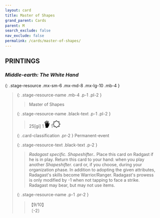 ```yaml
---
layout: card
title: Master of Shapes
grand_parent: Cards
parent: M
search_exclude: false
nav_exclude: false
permalink: /cards/master-of-shapes/
---
```


## PRINTINGS


### _Middle-earth: The White Hand_

{: .stage-resource .mx-sm-6 .mx-md-8 .mx-lg-10 .mb-4 }
> {: .stage-resource-name .mb-4 .p-1 .pl-2 }
> > <div class="card-mp"></div>
> > <div class="card-name">Master of Shapes</div>
>
> {: .stage-resource-name .black-text .p-1 .pl-2 }
> > 25[gi] 1![](/assets/images/di.svg) 1![](/assets/images/stage-point.svg)
>
> {: .card-classification .pr-2 }
> Permanent-event
>
> {: .stage-resource-text .black-text .p-2 }
> > _Radagast specific._ _Shapeshifter._. Place this card on Radgast if he is in play. Return this card to your hand: when you play another _Shapeshifter._ card or, if you choose, during your organization phase. In addition to adopting the given attributes, Radagast's skills become Warrior/Ranger. Radagast's prowess is only modified by -1 when not tapping to face a strike. Radagast may bear, but may not use items. 
> 
> {: .stage-resource-name .p-1 .pr-2 }
> > <div class="card-shield">【9/10】</div>
> > <div class="card-corruption">〔-2〕</div>
